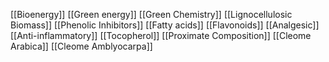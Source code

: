 [[Bioenergy]]
[[Green energy]]
[[Green Chemistry]]
[[Lignocellulosic Biomass]]
[[Phenolic Inhibitors]]
[[Fatty acids]]
[[Flavonoids]]
[[Analgesic]]
[[Anti-inflammatory]]
[[Tocopherol]]
[[Proximate Composition]]
[[Cleome Arabica]]
[[Cleome Amblyocarpa]]
